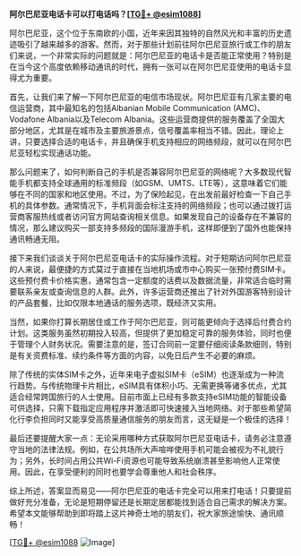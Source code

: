 **阿尔巴尼亚电话卡可以打电话吗？[[TG💪+ @esim1088](https://t.me/s/esim1088)]**

阿尔巴尼亚，这个位于东南欧的小国，近年来因其独特的自然风光和丰富的历史遗迹吸引了越来越多的游客。然而，对于那些计划前往阿尔巴尼亚旅行或工作的朋友们来说，一个非常实际的问题就是：阿尔巴尼亚的电话卡是否能正常使用？特别是在当今这个高度依赖移动通讯的时代，拥有一张可以在阿尔巴尼亚使用的电话卡显得尤为重要。

首先，让我们来了解一下阿尔巴尼亚的电信市场现状。阿尔巴尼亚有几家主要的电信运营商，其中最知名的包括Albanian Mobile Communication (AMC)、Vodafone Albania以及Telecom Albania。这些运营商提供的服务覆盖了全国大部分地区，尤其是在城市及主要旅游景点，信号覆盖率相当不错。因此，理论上讲，只要选择合适的电话卡，并且确保手机支持相应的网络频段，就可以在阿尔巴尼亚轻松实现通话功能。

那么问题来了，如何判断自己的手机是否兼容阿尔巴尼亚的网络呢？大多数现代智能手机都支持全球通用的标准频段（如GSM、UMTS、LTE等），这意味着它们能够在不同的国家和地区使用。不过，为了保险起见，在出发前最好检查一下自己手机的具体参数。通常情况下，手机背面会标注支持的网络频段；也可以通过拨打运营商客服热线或者访问官方网站查询相关信息。如果发现自己的设备存在不兼容的情况，那么建议购买一部支持多频段的国际漫游手机，这样即便到了国外也能保持通讯畅通无阻。

接下来我们谈谈关于阿尔巴尼亚电话卡的实际操作流程。对于短期访问阿尔巴尼亚的人来说，最便捷的方式莫过于直接在当地机场或市中心购买一张预付费SIM卡。这些预付费卡价格实惠，通常包含一定额度的话费以及数据流量，非常适合临时需要联系亲友或查询信息的人群。此外，许多运营商还推出了针对外国游客特别设计的产品套餐，比如仅限本地通话的服务选项，既经济又实用。

当然，如果你打算长期居住或工作于阿尔巴尼亚，则可能更倾向于选择后付费合约计划。这类服务虽然初期投入较高，但提供了更加稳定可靠的服务体验，同时也便于管理个人财务状况。需要注意的是，签订合同前一定要仔细阅读条款细则，特别是有关资费标准、续约条件等方面的内容，以免日后产生不必要的麻烦。

除了传统的实体SIM卡之外，近年来电子虚拟SIM卡（eSIM）也逐渐成为一种流行趋势。与传统物理卡片相比，eSIM具有体积小巧、无需更换等诸多优点，尤其适合经常跨国旅行的人士使用。目前市面上已经有多款支持eSIM功能的智能设备可供选择，只需下载指定应用程序并激活即可快速接入当地网络。对于那些希望简化行李负担同时又能享受高质量通信服务的朋友而言，这无疑是一个极佳的选择！

最后还要提醒大家一点：无论采用哪种方式获取阿尔巴尼亚电话卡，请务必注意遵守当地的法律法规。例如，在公共场所大声喧哗使用手机可能会被视为不礼貌行为；另外，长时间占用公共Wi-Fi资源也可能导致系统崩溃甚至影响他人正常使用。因此，在享受便利的同时也要学会尊重他人和社会秩序。

综上所述，答案显而易见——阿尔巴尼亚的电话卡完全可以用来打电话！只要提前做好充分准备，无论是短期停留还是长期定居都能找到适合自己需求的解决方案。希望本文能够帮助到即将踏上这片神奇土地的朋友们，祝大家旅途愉快、通讯顺畅！

[[TG💪+ @esim1088](https://t.me/s/esim1088) ![Image](https://i.postimg.cc/4NQfJmqS/Snipaste-2025-05-13-00-14-12.png)]